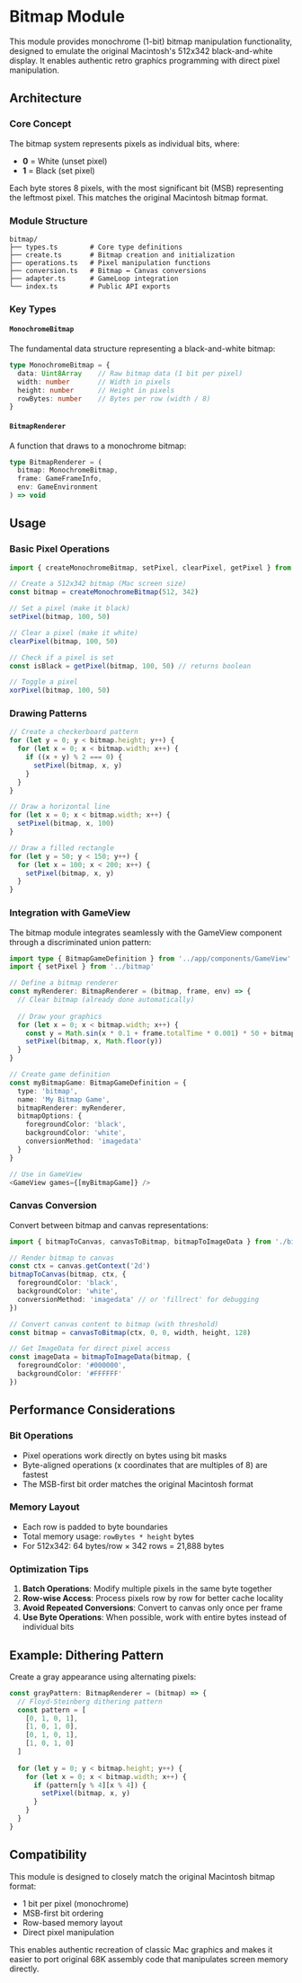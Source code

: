 # Bitmap Module

This module provides monochrome (1-bit) bitmap manipulation functionality, designed to emulate the original Macintosh's 512x342 black-and-white display. It enables authentic retro graphics programming with direct pixel manipulation.

## Architecture

### Core Concept

The bitmap system represents pixels as individual bits, where:
- **0** = White (unset pixel)
- **1** = Black (set pixel)

Each byte stores 8 pixels, with the most significant bit (MSB) representing the leftmost pixel. This matches the original Macintosh bitmap format.

### Module Structure

```
bitmap/
├── types.ts        # Core type definitions
├── create.ts       # Bitmap creation and initialization
├── operations.ts   # Pixel manipulation functions
├── conversion.ts   # Bitmap ↔ Canvas conversions
├── adapter.ts      # GameLoop integration
└── index.ts        # Public API exports
```

### Key Types

#### `MonochromeBitmap`
The fundamental data structure representing a black-and-white bitmap:

```typescript
type MonochromeBitmap = {
  data: Uint8Array    // Raw bitmap data (1 bit per pixel)
  width: number       // Width in pixels
  height: number      // Height in pixels
  rowBytes: number    // Bytes per row (width / 8)
}
```

#### `BitmapRenderer`
A function that draws to a monochrome bitmap:

```typescript
type BitmapRenderer = (
  bitmap: MonochromeBitmap,
  frame: GameFrameInfo,
  env: GameEnvironment
) => void
```

## Usage

### Basic Pixel Operations

```typescript
import { createMonochromeBitmap, setPixel, clearPixel, getPixel } from './bitmap'

// Create a 512x342 bitmap (Mac screen size)
const bitmap = createMonochromeBitmap(512, 342)

// Set a pixel (make it black)
setPixel(bitmap, 100, 50)

// Clear a pixel (make it white)
clearPixel(bitmap, 100, 50)

// Check if a pixel is set
const isBlack = getPixel(bitmap, 100, 50) // returns boolean

// Toggle a pixel
xorPixel(bitmap, 100, 50)
```

### Drawing Patterns

```typescript
// Create a checkerboard pattern
for (let y = 0; y < bitmap.height; y++) {
  for (let x = 0; x < bitmap.width; x++) {
    if ((x + y) % 2 === 0) {
      setPixel(bitmap, x, y)
    }
  }
}

// Draw a horizontal line
for (let x = 0; x < bitmap.width; x++) {
  setPixel(bitmap, x, 100)
}

// Draw a filled rectangle
for (let y = 50; y < 150; y++) {
  for (let x = 100; x < 200; x++) {
    setPixel(bitmap, x, y)
  }
}
```

### Integration with GameView

The bitmap module integrates seamlessly with the GameView component through a discriminated union pattern:

```typescript
import type { BitmapGameDefinition } from '../app/components/GameView'
import { setPixel } from '../bitmap'

// Define a bitmap renderer
const myRenderer: BitmapRenderer = (bitmap, frame, env) => {
  // Clear bitmap (already done automatically)
  
  // Draw your graphics
  for (let x = 0; x < bitmap.width; x++) {
    const y = Math.sin(x * 0.1 + frame.totalTime * 0.001) * 50 + bitmap.height / 2
    setPixel(bitmap, x, Math.floor(y))
  }
}

// Create game definition
const myBitmapGame: BitmapGameDefinition = {
  type: 'bitmap',
  name: 'My Bitmap Game',
  bitmapRenderer: myRenderer,
  bitmapOptions: {
    foregroundColor: 'black',
    backgroundColor: 'white',
    conversionMethod: 'imagedata'
  }
}

// Use in GameView
<GameView games={[myBitmapGame]} />
```

### Canvas Conversion

Convert between bitmap and canvas representations:

```typescript
import { bitmapToCanvas, canvasToBitmap, bitmapToImageData } from './bitmap'

// Render bitmap to canvas
const ctx = canvas.getContext('2d')
bitmapToCanvas(bitmap, ctx, {
  foregroundColor: 'black',
  backgroundColor: 'white',
  conversionMethod: 'imagedata' // or 'fillrect' for debugging
})

// Convert canvas content to bitmap (with threshold)
const bitmap = canvasToBitmap(ctx, 0, 0, width, height, 128)

// Get ImageData for direct pixel access
const imageData = bitmapToImageData(bitmap, {
  foregroundColor: '#000000',
  backgroundColor: '#FFFFFF'
})
```

## Performance Considerations

### Bit Operations
- Pixel operations work directly on bytes using bit masks
- Byte-aligned operations (x coordinates that are multiples of 8) are fastest
- The MSB-first bit order matches the original Macintosh format

### Memory Layout
- Each row is padded to byte boundaries
- Total memory usage: `rowBytes * height` bytes
- For 512x342: 64 bytes/row × 342 rows = 21,888 bytes

### Optimization Tips
1. **Batch Operations**: Modify multiple pixels in the same byte together
2. **Row-wise Access**: Process pixels row by row for better cache locality
3. **Avoid Repeated Conversions**: Convert to canvas only once per frame
4. **Use Byte Operations**: When possible, work with entire bytes instead of individual bits

## Example: Dithering Pattern

Create a gray appearance using alternating pixels:

```typescript
const grayPattern: BitmapRenderer = (bitmap) => {
  // Floyd-Steinberg dithering pattern
  const pattern = [
    [0, 1, 0, 1],
    [1, 0, 1, 0],
    [0, 1, 0, 1],
    [1, 0, 1, 0]
  ]
  
  for (let y = 0; y < bitmap.height; y++) {
    for (let x = 0; x < bitmap.width; x++) {
      if (pattern[y % 4][x % 4]) {
        setPixel(bitmap, x, y)
      }
    }
  }
}
```

## Compatibility

This module is designed to closely match the original Macintosh bitmap format:
- 1 bit per pixel (monochrome)
- MSB-first bit ordering
- Row-based memory layout
- Direct pixel manipulation

This enables authentic recreation of classic Mac graphics and makes it easier to port original 68K assembly code that manipulates screen memory directly.